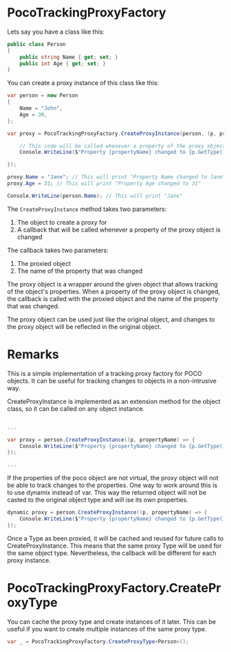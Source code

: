 # PocoTrackingProxyFactory

Lets say you have a class like this:
```csharp
public class Person
{
	public string Name { get; set; }
	public int Age { get; set; }
}
```

You can create a proxy instance of this class like this:
```csharp
var person = new Person
{
	Name = "John",
	Age = 30,
};

var proxy = PocoTrackingProxyFactory.CreateProxyInstance(person, (p, propertyName) => {

	// This code will be called whenever a property of the proxy object is changed
	Console.WriteLine($"Property {propertyName} changed to {p.GetType().GetProperty(propertyName).GetValue(p)}");

});

proxy.Name = "Jane"; // This will print "Property Name changed to Jane"
proxy.Age = 31; // This will print "Property Age changed to 31"

Console.WriteLine(person.Name); // This will print "Jane"
```

The `CreateProxyInstance` method takes two parameters:
1. The object to create a proxy for
2. A callback that will be called whenever a property of the proxy object is changed

The callback takes two parameters:
1. The proxied object
2. The name of the property that was changed

The proxy object is a wrapper around the given object that allows tracking of the object's properties. When a property of the proxy object is changed, the callback is called with the proxied object and the name of the property that was changed.

The proxy object can be used just like the original object, and changes to the proxy object will be reflected in the original object.

# Remarks
This is a simple implementation of a tracking proxy factory for POCO objects. It can be useful for tracking changes to objects in a non-intrusive way.

CreateProxyInstance is implemented as an extension method for the object class, so it can be called on any object instance.

```csharp

...

var proxy = person.CreateProxyInstance((p, propertyName) => {
	Console.WriteLine($"Property {propertyName} changed to {p.GetType().GetProperty(propertyName).GetValue(p)}");
});

...

```


If the properties of the poco object are not virtual, the proxy object will not be able to track changes to the properties. One way to work around this is to use dynamix instead of var. This way the returned object will not be casted to the original object type and will ise its own properties.

```csharp
dynamic proxy = person.CreateProxyInstance((p, propertyName) => {
	Console.WriteLine($"Property {propertyName} changed to {p.GetType().GetProperty(propertyName).GetValue(p)}");
});

```

Once a Type as been proxied, it will be cached and reused for future calls to CreateProxyInstance. This means that the same proxy Type will be used for the same object type. Nevertheless, the callback will be different for each proxy instance.

# PocoTrackingProxyFactory.CreateProxyType<T>

You can cache the proxy type and create instances of it later. This can be useful if you want to create multiple instances of the same proxy type.

```csharp
var _ = PocoTrackingProxyFactory.CreateProxyType<Person>();
```
